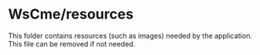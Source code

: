 # WsCme/resources

This folder contains resources (such as images) needed by the application. This file can
be removed if not needed.

